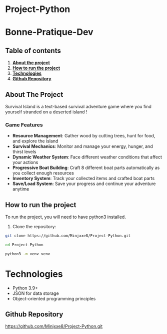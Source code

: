 # Project-Python

# Bonne-Pratique-Dev

##  Table of contents


1. [**About the project**](#-about-the-project)
2. [**How to run the project**](#-how-to-run-the-project)
3. [**Technologies**](#-technologies)
4. [**Github Repository**](#-github-repository)


## About The Project

Survival Island is a text-based survival adventure game where you find yourself stranded on a deserted island !

### Game Features

* **Resource Management**: Gather wood by cutting trees, hunt for food, and explore the island
* **Survival Mechanics**: Monitor and manage your energy, hunger, and thirst levels
* **Dynamic Weather System**: Face different weather conditions that affect your actions
* **Progressive Boat Building**: Craft 8 different boat parts automatically as you collect enough resources
* **Inventory System**: Track your collected items and crafted boat parts
* **Save/Load System**: Save your progress and continue your adventure anytime


## How to run the project

To run the project, you will need to have python3 installed.

1. Clone the repository:
```bash
git clone https://github.com/Minjxxe8/Project-Python.git

cd Project-Python

python3 -m venv venv

```

# Technologies

* Python 3.9+
* JSON for data storage
* Object-oriented programming principles


## Github Repository
https://github.com/Minjxxe8/Project-Python.git
